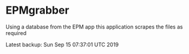 # EPMgrabber
Using a database from the EPM app this application scrapes the files as required


Latest backup: Sun Sep 15 07:37:01 UTC 2019
